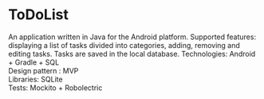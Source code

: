 # ToDoList
An application written in Java for the Android platform. 
Supported features: displaying a list of tasks divided into categories, adding, removing and editing tasks. 
Tasks are saved in the local database.
Technologies: Android + Gradle + SQL <br />
Design pattern : MVP <br />
Libraries: SQLite <br />
Tests: Mockito + Robolectric <br />
